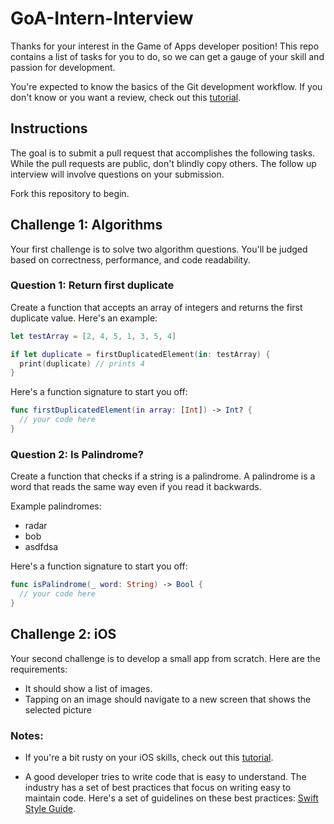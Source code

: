 # GoA-Intern-Interview

Thanks for your interest in the Game of Apps developer position! This repo contains a list of tasks for you to do, so we can get a gauge of your skill and passion for development. 

You're expected to know the basics of the Git development workflow. If you don't know or you want a review, check out this [tutorial](https://www.raywenderlich.com/179717/open-source-collaboration-using-git-and-github).

## Instructions

The goal is to submit a pull request that accomplishes the following tasks. While the pull requests are public, don't blindly copy others. The follow up interview will involve questions on your submission.

Fork this repository to begin.

## Challenge 1: Algorithms 

Your first challenge is to solve two algorithm questions. You'll be judged based on correctness, performance, and code readability. 

### Question 1: Return first duplicate

Create a function that accepts an array of integers and returns the first duplicate value. Here's an example:

```swift
let testArray = [2, 4, 5, 1, 3, 5, 4]

if let duplicate = firstDuplicatedElement(in: testArray) {
  print(duplicate) // prints 4
}
```

Here's a function signature to start you off:

```swift
func firstDuplicatedElement(in array: [Int]) -> Int? {
  // your code here
}
```

### Question 2: Is Palindrome?

Create a function that checks if a string is a palindrome. A palindrome is a word that reads the same way even if you read it backwards. 

Example palindromes:

- radar
- bob
- asdfdsa

Here's a function signature to start you off:

```swift
func isPalindrome(_ word: String) -> Bool {
  // your code here
}
```

## Challenge 2: iOS

Your second challenge is to develop a small app from scratch. Here are the requirements:

- It should show a list of images.
- Tapping on an image should navigate to a new screen that shows the selected picture

### Notes:

- If you're a bit rusty on your iOS skills, check out this [tutorial](https://www.raywenderlich.com/160521/storyboards-tutorial-ios-11-part-1).

- A good developer tries to write code that is easy to understand. The industry has a set of best practices that focus on writing easy to maintain code. Here's a set of guidelines on these best practices: [Swift Style Guide](https://github.com/raywenderlich/swift-style-guide). 









